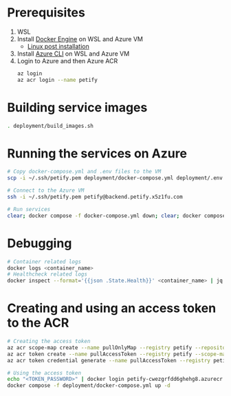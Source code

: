 # Prerequisites
1. WSL
2. Install [Docker Engine](https://docs.docker.com/engine/install/ubuntu/) on WSL and Azure VM
    - [Linux post installation](https://docs.docker.com/engine/install/linux-postinstall/)
3. Install [Azure CLI](https://learn.microsoft.com/en-us/cli/azure/install-azure-cli-linux) on WSL and Azure VM
4. Login to Azure and then Azure ACR
    ```sh
    az login
    az acr login --name petify
    ```

# Building service images
```sh
. deployment/build_images.sh
```

# Running the services on Azure
```sh
# Copy docker-compose.yml and .env files to the VM
scp -i ~/.ssh/petify.pem deployment/docker-compose.yml deployment/.env petify@backend.petify.x5z1fu.com:/home/petify

# Connect to the Azure VM
ssh -i ~/.ssh/petify.pem petify@backend.petify.x5z1fu.com

# Run services
clear; docker compose -f docker-compose.yml down; clear; docker compose -f docker-compose.yml up -d
```

# Debugging
```sh
# Container related logs
docker logs <container_name>
# Healthcheck related logs
docker inspect --format='{{json .State.Health}}' <container_name> | jq
```

# Creating and using an access token to the ACR
```sh
# Creating the access token
az acr scope-map create --name pullOnlyMap --registry petify --repository '*' content/read metadata/read --description "Read-only access to every repository in the registry"
az acr token create --name pullAccessToken --registry petify --scope-map pullOnlyMap --no-passwords
az acr token credential generate --name pullAccessToken --registry petify --password1 # --expiration-in-days 30

# Using the access token
echo "<TOKEN_PASSWORD>" | docker login petify-cwezgrfdd6ghehg8.azurecr.io --username pullAccessToken --password-stdin
docker compose -f deployment/docker-compose.yml up -d
```
